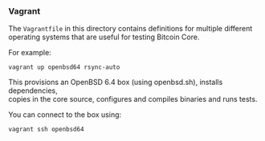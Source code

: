 ### Vagrant

The `Vagrantfile` in this directory contains definitions for multiple different  
operating systems that are useful for testing Bitcoin Core.

For example:
```
vagrant up openbsd64 rsync-auto
```

This provisions an OpenBSD 6.4 box (using openbsd.sh), installs dependencies,  
copies in the core source, configures and compiles binaries and runs tests.

You can connect to the box using:
```
vagrant ssh openbsd64
```
